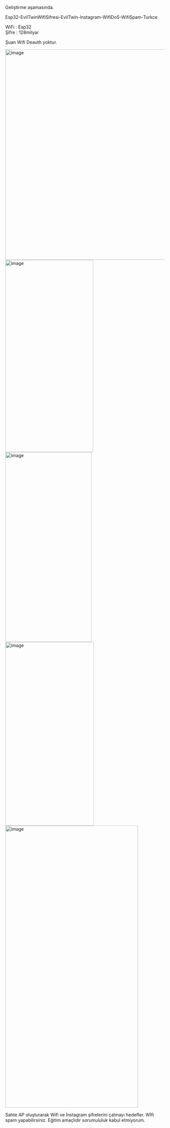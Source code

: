 Geliştirme aşamasında.  
    

Esp32-EvilTwinWifiSifresi-EvilTwin-Instagram-WifiDoS-WifiSpam-Turkce  

  WiFi : Esp32  
  Şifre : 128milyar  

Şuan Wifi Deauth yoktur.

<img width="576" height="664" alt="image" src="https://github.com/user-attachments/assets/409b5d78-70f9-4116-a943-df4a646e1cbb" />  
<img width="278" height="606" alt="image" src="https://github.com/user-attachments/assets/1abc2a29-489f-485b-a1e1-a5ccc03a992a" />  
<img width="273" height="599" alt="image" src="https://github.com/user-attachments/assets/f7f6e422-a8da-4e8c-8f88-30fc2c91f224" />  
<img width="280" height="579" alt="image" src="https://github.com/user-attachments/assets/155e9c4f-36c8-4f06-9f77-aa5ccd8a37c8" />  
<img width="419" height="889" alt="image" src="https://github.com/user-attachments/assets/1d719fe2-aafd-4893-a72d-a103872e7e14" />  

















  Sahte AP oluşturarak Wifi ve İnstagram şifrelerini çalmayı hedefler. Wİfi spam yapabilirsiniz. Eğitim amaçlıdır sorumululuk kabul etmiyorum.

